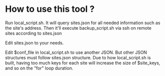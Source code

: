 # How to use this tool ?

Run local_script.sh.
It will query sites.json for all needed information such as the site's address.
Then it'll execute backup_script.sh via ssh on remote sites according to sites.json

Edit sites.json to your needs.

Edit $conf_file in local_script.sh to use another JSON. But other JSON structures must follow sites.json structure.
Due to how local_script.sh is built, having too much keys for each site will increase the size of $site_keys, and so on the "for" loop duration.

